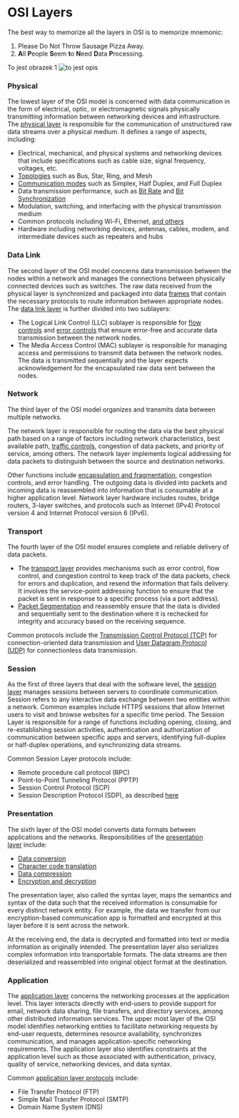 # OSI Layers

The best way to memorize all the layers in OSI is to memorize mnemonic:
1. Please Do Not Throw Sausage Pizza Away.
2. **A**ll **P**eople **S**eem **t**o **N**eed **D**ata **P**rocessing.

To jest obrazek 1 ![to jest opis](osi.png)


### Physical

The lowest layer of the OSI model is concerned with data communication in the form of electrical, optic, or electromagnetic signals physically transmitting information between networking devices and infrastructure. The [physical layer](https://en.wikipedia.org/wiki/Physical_layer) is responsible for the communication of unstructured raw data streams over a physical medium. It defines a range of aspects, including:

- Electrical, mechanical, and physical systems and networking devices that include specifications such as cable size, signal frequency, voltages, etc.
- [Topologies](https://en.wikipedia.org/wiki/Network_topology) such as Bus, Star, Ring, and Mesh
- [Communication modes](https://www.studytonight.com/computer-networks/transmission-mode) such as Simplex, Half Duplex, and Full Duplex
- Data transmission performance, such as [Bit Rate](https://en.wikipedia.org/wiki/Bit_rate) and [Bit Synchronization](https://en.wikipedia.org/wiki/Self-synchronizing_code)
- Modulation, switching, and interfacing with the physical transmission medium
- Common protocols including Wi-Fi, Ethernet, [and others](https://en.wikipedia.org/wiki/List_of_network_protocols_(OSI_model)#Layer_1_(Physical_Layer))
- Hardware including networking devices, antennas, cables, modem, and intermediate devices such as repeaters and hubs

### Data Link

The second layer of the OSI model concerns data transmission between the nodes within a network and manages the connections between physically connected devices such as switches. The raw data received from the physical layer is synchronized and packaged into data [frames](https://en.wikipedia.org/wiki/Frame_(telecommunications)) that contain the necessary protocols to route information between appropriate nodes. The [data link layer](https://en.wikipedia.org/wiki/Data_link_layer) is further divided into two sublayers:

- The Logical Link Control (LLC) sublayer is responsible for [flow controls](https://en.wikipedia.org/wiki/Flow_control_(data)) and [error controls](https://en.wikipedia.org/wiki/Error_control) that ensure error-free and accurate data transmission between the network nodes.
- The Media Access Control (MAC) sublayer is responsible for managing access and permissions to transmit data between the network nodes. The data is transmitted sequentially and the layer expects acknowledgement for the encapsulated raw data sent between the nodes.

### Network

The third layer of the OSI model organizes and transmits data between multiple networks.

The network layer is responsible for routing the data via the best physical path based on a range of factors including network characteristics, best available path, [traffic controls](https://en.wikipedia.org/wiki/Network_traffic_control), congestion of data packets, and priority of service, among others. The network layer implements logical addressing for data packets to distinguish between the source and destination networks.

Other functions include [encapsulation and fragmentation](https://en.wikipedia.org/wiki/Encapsulation_(networking)), congestion controls, and error handling. The outgoing data is divided into packets and incoming data is reassembled into information that is consumable at a higher application level. Network layer hardware includes routes, bridge routers, 3-layer switches, and protocols such as Internet (IPv4) Protocol version 4 and Internet Protocol version 6 (IPv6).

### Transport

The fourth layer of the OSI model ensures complete and reliable delivery of data packets.

- The [transport layer](https://en.wikipedia.org/wiki/Transport_layer) provides mechanisms such as error control, flow control, and congestion control to keep track of the data packets, check for errors and duplication, and resend the information that fails delivery. It involves the service-point addressing function to ensure that the packet is sent in response to a specific process (via a port address).
- [Packet Segmentation](https://en.wikipedia.org/wiki/Packet_segmentation) and reassembly ensure that the data is divided and sequentially sent to the destination where it is rechecked for integrity and accuracy based on the receiving sequence.

Common protocols include the [Transmission Control Protocol (TCP)](https://en.wikipedia.org/wiki/Transmission_Control_Protocol) for connection-oriented data transmission and [User Datagram Protocol (UDP)](https://en.wikipedia.org/wiki/User_Datagram_Protocol) for connectionless data transmission.

### Session

As the first of three layers that deal with the software level, the [session layer](https://en.wikipedia.org/wiki/Session_layer) manages sessions between servers to coordinate communication. Session refers to any interactive data exchange between two entities within a network. Common examples include HTTPS sessions that allow Internet users to visit and browse websites for a specific time period. The Session Layer is responsible for a range of functions including opening, closing, and re-establishing session activities, authentication and authorization of communication between specific apps and servers, identifying full-duplex or half-duplex operations, and synchronizing data streams.

Common Session Layer protocols include:

- Remote procedure call protocol (RPC)
- Point-to-Point Tunneling Protocol (PPTP)
- Session Control Protocol (SCP)
- Session Description Protocol (SDP), as described [here](https://en.wikipedia.org/wiki/Session_layer#Protocols)

### Presentation

The sixth layer of the OSI model converts data formats between applications and the networks. Responsibilities of the [presentation layer](https://en.wikipedia.org/wiki/Presentation_layer) include:

- [Data conversion](https://en.wikipedia.org/wiki/Data_conversion)
- [Character code translation](https://en.wikipedia.org/wiki/Character_encoding#Character_encoding_translation)
- [Data compression](https://en.wikipedia.org/wiki/Data_compression)
- [Encryption and decryption](https://en.wikipedia.org/wiki/Encryption)

The presentation layer, also called the syntax layer, maps the semantics and syntax of the data such that the received information is consumable for every distinct network entity. For example, the data we transfer from our encryption-based communication app is formatted and encrypted at this layer before it is sent across the network.

At the receiving end, the data is decrypted and formatted into text or media information as originally intended. The presentation layer also serializes complex information into transportable formats. The data streams are then deserialized and reassembled into original object format at the destination.

### Application

The [application layer](https://en.wikipedia.org/wiki/Application_layer) concerns the networking processes at the application level. This layer interacts directly with end-users to provide support for email, network data sharing, file transfers, and directory services, among other distributed information services. The upper most layer of the OSI model identifies networking entities to facilitate networking requests by end-user requests, determines resource availability, synchronizes communication, and manages application-specific networking requirements. The application layer also identifies constraints at the application level such as those associated with authentication, privacy, quality of service, networking devices, and data syntax.

Common [application layer protocols](https://en.wikipedia.org/wiki/Application_layer#Application_layer_protocols) include:

- File Transfer Protocol (FTP)
- Simple Mail Transfer Protocol (SMTP)
- Domain Name System (DNS)